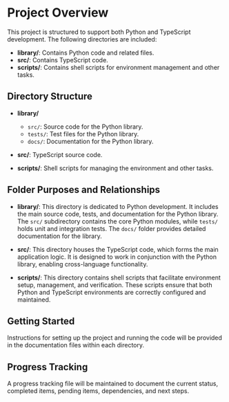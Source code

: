 # Project Overview

This project is structured to support both Python and TypeScript development. The following directories are included:

- **library/**: Contains Python code and related files.
- **src/**: Contains TypeScript code.
- **scripts/**: Contains shell scripts for environment management and other tasks.

## Directory Structure

- **library/**
  - `src/`: Source code for the Python library.
  - `tests/`: Test files for the Python library.
  - `docs/`: Documentation for the Python library.

- **src/**: TypeScript source code.

- **scripts/**: Shell scripts for managing the environment and other tasks.

## Folder Purposes and Relationships

- **library/**: This directory is dedicated to Python development. It includes the main source code, tests, and documentation for the Python library. The `src/` subdirectory contains the core Python modules, while `tests/` holds unit and integration tests. The `docs/` folder provides detailed documentation for the library.

- **src/**: This directory houses the TypeScript code, which forms the main application logic. It is designed to work in conjunction with the Python library, enabling cross-language functionality.

- **scripts/**: This directory contains shell scripts that facilitate environment setup, management, and verification. These scripts ensure that both Python and TypeScript environments are correctly configured and maintained.

## Getting Started

Instructions for setting up the project and running the code will be provided in the documentation files within each directory.

## Progress Tracking

A progress tracking file will be maintained to document the current status, completed items, pending items, dependencies, and next steps.
